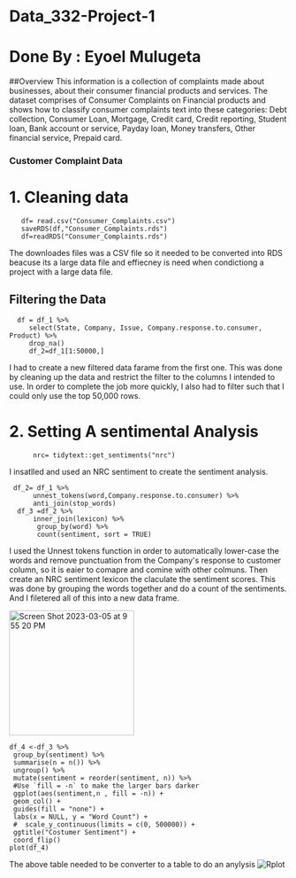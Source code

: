 # Data_332-Project-1
# Done By : Eyoel Mulugeta 

##Overview
This information is a collection of complaints made about businesses, about their consumer financial products and services. The dataset comprises of Consumer Complaints on Financial products and shows how to classify consumer complaints text into these categories: Debt collection, Consumer Loan, Mortgage, Credit card, Credit reporting, Student loan, Bank account or service, Payday loan, Money transfers, Other financial service, Prepaid card.

### Customer Complaint Data 

# 1. Cleaning data
   
       df= read.csv("Consumer_Complaints.csv")
       saveRDS(df,"Consumer_Complaints.rds")
       df=readRDS("Consumer_Complaints.rds")
  
The downloades files was a CSV file so it needed to be converted into RDS beacuse its a large data file and effiecney is need when condictiong a project with a large data file. 

## Filtering the Data 

      df = df_1 %>%
         select(State, Company, Issue, Company.response.to.consumer, Product) %>%
         drop_na()
         df_2=df_1[1:50000,]

I had to create  a new filtered data farame from the first one. This was done by cleaning up the data and restrict the filter to the columns I intended to use. In order to complete the job more quickly, I also had to filter such that I could only use the top 50,000 rows.

# 2. Setting A sentimental Analysis

          nrc= tidytext::get_sentiments("nrc")
I insatlled and used an NRC sentiment to create the sentiment analysis. 

     df_2= df_1 %>%
          unnest_tokens(word,Company.response.to.consumer) %>%
          anti_join(stop_words)
      df_3 =df_2 %>% 
          inner_join(lexicon) %>% 
           group_by(word) %>% 
           count(sentiment, sort = TRUE) 
I used the Unnest tokens function in order to automatically lower-case the words and remove punctuation from the Company's response to customer column, so it is eaier to comapre and comine with other colmuns. Then create an NRC sentiment lexicon the claculate the sentiment scores. This was done by grouping the words together and do a count of the sentiments. And I filetered all of this into a new data frame. 

<img width="226" alt="Screen Shot 2023-03-05 at 9 55 20 PM" src="https://user-images.githubusercontent.com/112992643/223016941-8f88dd0c-8ec9-483d-b745-16a9ecaa6c98.png">

    df_4 <-df_3 %>%
     group_by(sentiment) %>%
     summarise(n = n()) %>%
     ungroup() %>%
     mutate(sentiment = reorder(sentiment, n)) %>%
     #Use `fill = -n` to make the larger bars darker
     ggplot(aes(sentiment,n , fill = -n)) +
     geom_col() +
     guides(fill = "none") + 
     labs(x = NULL, y = "Word Count") +
     #  scale_y_continuous(limits = c(0, 500000)) + 
     ggtitle("Costumer Sentiment") +
     coord_flip()
    plot(df_4)
    
The above table needed to be converter to a table to do an anylysis 
![Rplot](https://user-images.githubusercontent.com/112992643/223017615-6a2a5561-70ba-4250-bb68-bad9c0e0a8e5.png)






